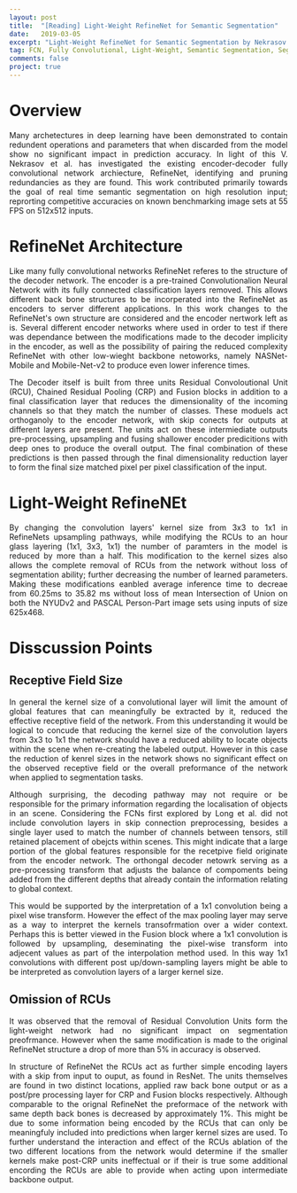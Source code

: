 ```yaml
---
layout: post
title:  "[Reading] Light-Weight RefineNet for Semantic Segmentation"
date:   2019-03-05
excerpt: "Light-Weight RefineNet for Semantic Segmentation by Nekrasov et al."
tag: FCN, Fully Convolutional, Light-Weight, Semantic Segmentation, Segmentation
comments: false
project: true
---
```




Overview
========
<p style='text-align: justify;'>
Many archetectures in deep learning have been demonstrated to contain redundent operations and parameters that when discarded from the model show no significant impact in prediction accuracy. In light of this V. Nekrasov et al. has investigated the existing encoder-decoder fully convolutional network archiecture, RefineNet, identifying and pruning redundancies as they are found. This work contributed primarily towards the goal of real time semantic segmentation on high resolution input; reprorting competitive accuracies on known benchmarking image sets at 55 FPS on 512x512 inputs.
</p>

RefineNet Architecture
======================
<p style='text-align: justify;'>
Like many fully convolutional networks RefineNet referes to the structure of the decoder network. The encoder is a pre-trained Convolutionalion Neural Network with its fully connected classification layers removed. This allows different back bone structures to be incorperated into the RefineNet as encoders to server different applications. In this work changes to the RefineNet's own structure are considered and the encoder nertwork left as is. Several different encoder networks where used in order to test if there was dependance between the modifications made to the decoder implicity in the encoder, as well as the possibility of pairing the reduced complexity RefineNet with other low-wieght backbone netoworks, namely NASNet-Mobile and Mobile-Net-v2 to produce even lower inference times.
</p>
<p style='text-align: justify;'>
The Decoder itself is built from three units Residual Convoloutional Unit (RCU), Chained Residual Pooling (CRP) and Fusion blocks in addition to a final classification layer that reduces the dimensionality of the incoming channels so that they match the number of classes. These moduels act orthoganoly to the encoder network, with skip conects for outputs at different layers are present. The units act on these intermiediate outputs pre-processing, upsampling and fusing shallower encoder predicitions with deep ones to produce the overall output. The final combination of these predictions is then passed through the final dimensionality reduction layer to form the final size matched pixel per pixel classification of the input.
</p>

Light-Weight RefineNEt
======================
<p style='text-align: justify;'>
By changing the convolution layers' kernel size from 3x3 to 1x1 in RefineNets upsampling pathways, while modifying the RCUs to an hour glass layering (1x1, 3x3, 1x1) the number of paramters in the model is reduced by more than a half.  This modification to the kernel sizes also allows the complete removal of RCUs from the network without loss of segmentation ability; further decreasing the number of learned parameters. Making these modifications eanbled average inference time to decreae from 60.25ms to 35.82 ms without loss of mean Intersection of Union on both the NYUDv2 and PASCAL Person-Part image sets using inputs of size 625x468.
</p>

Disscussion Points
==================
Receptive Field Size
--------------------
<p style='text-align: justify;'>
In general the kernel size of a convolutional layer will limit the amount of global features that can meaningfully be extracted by it, reduced the effective receptive field of the network. From this understanding it would be logical to concude that reducing the kernel size of the convolution layers from 3x3 to 1x1 the network should have a reduced ability to locate objects within the scene when re-creating the labeled output. However in this case the reduction of kenrel sizes in the network shows no significant effect on the observed receptive field or the overall preformance of the network when applied to segmentation tasks.
</p>
<p style='text-align: justify;'>
Although surprising, the decoding pathway may not require or be responsible for the primary information regarding the localisation of objects in an scene. Considering the FCNs first explored by Long et al. did not include convolution layers in skip connection preprocessing, besides a single layer used to match the number of channels between tensors, still retained placement of obejcts within scenes. This might indicate that a large portion of the global features responsible for the recetpive field originate from the encoder network. The orthongal decoder netowrk serving as a pre-processing transform that adjusts the balance of compoments being added from the different depths that already contain the information  relating to global context. 
</p>
<p style='text-align: justify;'>
This would be supported by the interpretation of a 1x1 convolution being a pixel wise transform. However the effect of the max pooling layer may serve as a way to interpret the kernels transofrmation over a wider context. Perhaps this is better viewed in the Fusion block where a 1x1 convolution is followed by upsampling, deseminating the pixel-wise transform into adjecent values as part of the interpolation method used. In this way 1x1 convolutions with different post up/down-sampling layers might be able to be interpreted as convolution layers of a larger kernel size.  
</p>

Omission of RCUs
----------------
<p style='text-align: justify;'>
It was observed that the removal of Residual Convolution Units form the light-weight network had no significant impact on segmentation preofrmance. However when the same modification is made to the original RefineNet structure a drop of more than 5% in accuracy is observed.
</p>
<p style='text-align: justify;'>
In structure of RefineNet the RCUs act as further simple encoding layers with a skip from input to ouput, as found in ResNet. The units themselves are found in two distinct locations, applied raw back bone output or as a post/pre processing layer for CRP and Fusion blocks respectively.
Although comparable to the orignal RefineNet the preformace of the network with same depth back bones is decreased by approximately 1%. This might be due to some information being encoded by the RCUs that can only be meaningfuly included into predictions when larger kernel sizes are used. To further understand the interaction and effect of the RCUs ablation of the two different locations from the network would determine if the smaller kernels make post-CRP units ineffectual or if their is true some additional encording the RCUs are able to provide when acting upon intermediate backbone output.
</p>